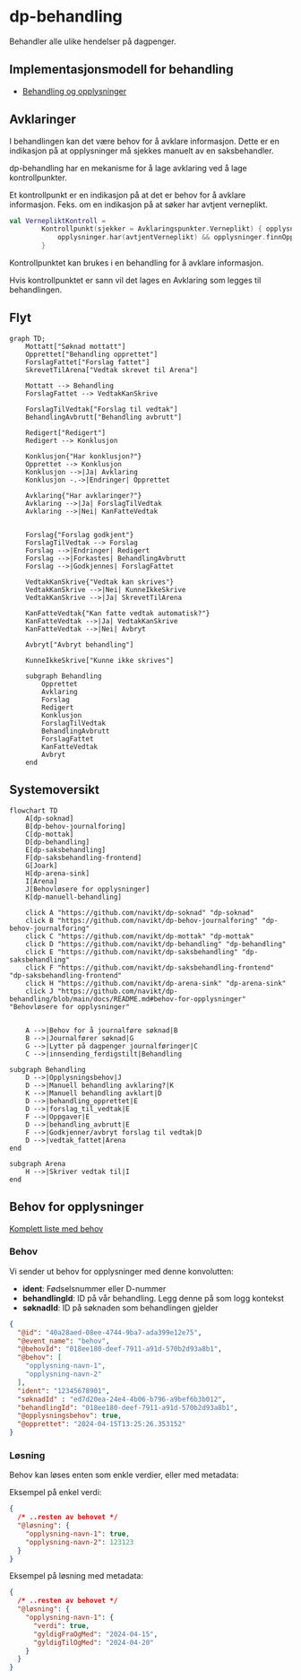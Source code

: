 # dp-behandling

Behandler alle ulike hendelser på dagpenger.

## Implementasjonsmodell for behandling

- [Behandling og opplysninger](./opplysning/README.md)

## Avklaringer

I behandlingen kan det være behov for å avklare informasjon. Dette er en indikasjon på at opplysninger må sjekkes manuelt av en saksbehandler.

dp-behandling har en mekanisme for å lage avklaring ved å lage kontrollpunkter. 

Et kontrollpunkt er en indikasjon på at det er behov for å avklare informasjon. Feks. om en indikasjon på at søker har avtjent verneplikt.

```kotlin
val VernepliktKontroll =
        Kontrollpunkt(sjekker = Avklaringspunkter.Verneplikt) { opplysninger ->
            opplysninger.har(avtjentVerneplikt) && opplysninger.finnOpplysning(avtjentVerneplikt).verdi
        }
```

Kontrollpunktet kan brukes i en behandling for å avklare informasjon.

Hvis kontrollpunktet er sann vil det lages en Avklaring som legges til behandlingen.

## Flyt 

```mermaid
graph TD;
    Mottatt["Søknad mottatt"]
    Opprettet["Behandling opprettet"]
    ForslagFattet["Forslag fattet"]
    SkrevetTilArena["Vedtak skrevet til Arena"]

    Mottatt --> Behandling
    ForslagFattet --> VedtakKanSkrive

    ForslagTilVedtak["Forslag til vedtak"]
    BehandlingAvbrutt["Behandling avbrutt"]
    
    Redigert["Redigert"]
    Redigert --> Konklusjon

    Konklusjon{"Har konklusjon?"}
    Opprettet --> Konklusjon
    Konklusjon -->|Ja| Avklaring
    Konklusjon -.->|Endringer| Opprettet
    
    Avklaring{"Har avklaringer?"}
    Avklaring -->|Ja| ForslagTilVedtak
    Avklaring -->|Nei| KanFatteVedtak
    
    
    Forslag{"Forslag godkjent"}
    ForslagTilVedtak --> Forslag
    Forslag -->|Endringer| Redigert
    Forslag -->|Forkastes| BehandlingAvbrutt
    Forslag -->|Godkjennes| ForslagFattet
    
    VedtakKanSkrive{"Vedtak kan skrives"}
    VedtakKanSkrive -->|Nei| KunneIkkeSkrive
    VedtakKanSkrive -->|Ja| SkrevetTilArena
    
    KanFatteVedtak{"Kan fatte vedtak automatisk?"}
    KanFatteVedtak -->|Ja| VedtakKanSkrive
    KanFatteVedtak -->|Nei| Avbryt
    
    Avbryt["Avbryt behandling"]

    KunneIkkeSkrive["Kunne ikke skrives"]
    
    subgraph Behandling
        Opprettet
        Avklaring
        Forslag
        Redigert
        Konklusjon
        ForslagTilVedtak
        BehandlingAvbrutt
        ForslagFattet
        KanFatteVedtak
        Avbryt
    end
```

## Systemoversikt 

```mermaid
flowchart TD
    A[dp-soknad] 
    B[dp-behov-journalforing]
    C[dp-mottak]
    D[dp-behandling]
    E[dp-saksbehandling]
    F[dp-saksbehandling-frontend]
    G[Joark]
    H[dp-arena-sink]
    I[Arena]
    J[Behovløsere for opplysninger]
    K[dp-manuell-behandling]

    click A "https://github.com/navikt/dp-soknad" "dp-soknad"
    click B "https://github.com/navikt/dp-behov-journalforing" "dp-behov-journalforing"
    click C "https://github.com/navikt/dp-mottak" "dp-mottak"
    click D "https://github.com/navikt/dp-behandling" "dp-behandling"
    click E "https://github.com/navikt/dp-saksbehandling" "dp-saksbehandling"
    click F "https://github.com/navikt/dp-saksbehandling-frontend" "dp-saksbehandling-frontend"
    click H "https://github.com/navikt/dp-arena-sink" "dp-arena-sink"
    click J "https://github.com/navikt/dp-behandling/blob/main/docs/README.md#behov-for-opplysninger" "Behovløsere for opplysninger"


    A -->|Behov for å journalføre søknad|B
    B -->|Journalfører søknad|G
    G -->|Lytter på dagpenger journalføringer|C
    C -->|innsending_ferdigstilt|Behandling

subgraph Behandling
    D -->|Opplysningsbehov|J
    D -->|Manuell behandling avklaring?|K
    K -->|Manuell behandling avklart|D
    D -->|behandling_opprettet|E
    D -->|forslag_til_vedtak|E
    F -->|Oppgaver|E
    D -->|behandling_avbrutt|E
    F -->|Godkjenner/avbryt forslag til vedtak|D
    D -->|vedtak_fattet|Arena
end

subgraph Arena
    H -->|Skriver vedtak til|I
end
```


## Behov for opplysninger

[Komplett liste med behov](./behov.approved.md)

### Behov

Vi sender ut behov for opplysninger med denne konvolutten:

* **ident**: Fødselsnummer eller D-nummer
* **behandlingId**: ID på vår behandling. Legg denne på som logg kontekst 
* **søknadId**: ID på søknaden som behandlingen gjelder

```json
{
  "@id": "40a28aed-08ee-4744-9ba7-ada399e12e75",
  "@event_name": "behov",
  "@behovId": "018ee180-deef-7911-a91d-570b2d93a8b1",
  "@behov": [
    "opplysning-navn-1",
    "opplysning-navn-2"
  ],
  "ident": "12345678901",
  "søknadId" : "ed7d20ea-24e4-4b06-b796-a9bef6b3b012",
  "behandlingId": "018ee180-deef-7911-a91d-570b2d93a8b1",
  "@opplysningsbehov": true,
  "@opprettet": "2024-04-15T13:25:26.353152"
}
```

### Løsning

Behov kan løses enten som enkle verdier, eller med metadata:

Eksempel på enkel verdi:

```json
{
  /* ..resten av behovet */
  "@løsning": {
    "opplysning-navn-1": true,
    "opplysning-navn-2": 123123
  }
}
```

Eksempel på løsning med metadata:
```json
{
  /* ..resten av behovet */
  "@løsning": {
    "opplysning-navn-1": {
      "verdi": true,
      "gyldigFraOgMed": "2024-04-15",
      "gyldigTilOgMed": "2024-04-20"
    }
  }
}
```
